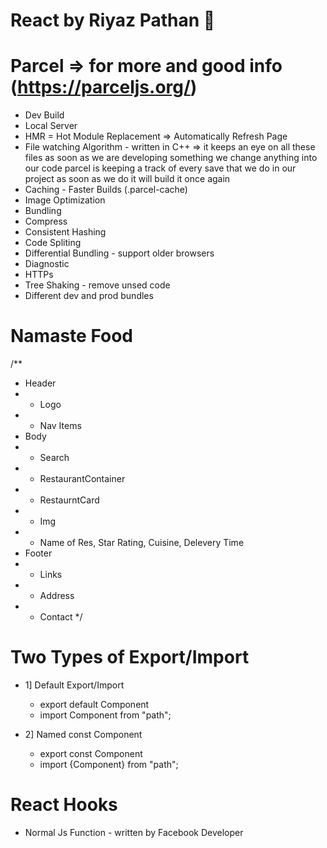 # React by Riyaz Pathan 🚀

# Parcel => for more and good info (https://parceljs.org/)

- Dev Build
- Local Server
- HMR = Hot Module Replacement => Automatically Refresh Page
- File watching Algorithm - written in C++ => it keeps an eye on all these files as soon as we are developing something we change anything into our code parcel is keeping a track of every save that we do in our project as soon as we do it will build it once again
- Caching - Faster Builds (.parcel-cache)
- Image Optimization
- Bundling
- Compress
- Consistent Hashing
- Code Spliting
- Differential Bundling - support older browsers
- Diagnostic
- HTTPs
- Tree Shaking - remove unsed code
- Different dev and prod bundles

# Namaste Food

/\*\*

- Header
- - Logo
- - Nav Items
- Body
- - Search
- - RestaurantContainer
- - RestaurntCard
- - Img
- - Name of Res, Star Rating, Cuisine, Delevery Time
- Footer
- - Links
- - Address
- - Contact
    \*/

# Two Types of Export/Import

- 1] Default Export/Import

  - export default Component
  - import Component from "path";

- 2] Named const Component
  <!-- When their is export of more than 1 component then used this type -->
  - export const Component
  - import {Component} from "path";

# React Hooks

- Normal Js Function - written by Facebook Developer
